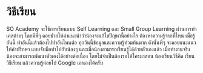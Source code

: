 # วิธีเรียน

SO Academy จะใช้การเรียนแบบ Self Learning และ Small Group Learning ผ่านการทำเคสต่างๆ โดยมีพี่ๆ คอยช่วยให้คำแนะนำว่าน้องจะแก้ไขปัญหานี้อย่างไร ต้องหาความรู้จากที่ไหน เมื่อรู้อันนี้ ทำอันนี้แล้วต้องไปทำอันไหนต่อ ทุกวันนี้ข้อมูลและความรู้ท่วมท้นมาก ดังนั้นพี่ๆ จะคอยแนะแนวให้คำปรึกษา แบบจับมือทำไปกับน้องๆ และเมื่อน้องสามารถเรียนรู้ได้ด้วยตัวเองแล้ว เมื่อทำงานจริง น้องจะสามารถพัฒนาตัวเองได้อย่างต่อเนื่อง โดยไม่จำเป็นต้องรอให้ใครมาสอน น้องเรียนวิธีคิด เรียนวิธีเรียน แล้วความรู้ค่อยไป Google เอาเองได้ครับ
